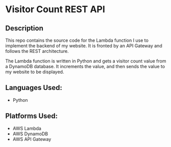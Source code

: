 <h1>Visitor Count REST API</h1>

<h2>Description</h2>
<p>
This repo contains the source code for the Lambda function I use to implement the backend of my website. It is fronted by an API Gateway and follows the REST architecture.
</p>
<p>
The Lambda function is written in Python and gets a visitor count value from a DynamoDB database. It increments the value, and then sends the value to my website to be displayed.
</p>

<h2>Languages Used:</h2>

- Python

<h2>Platforms Used:</h2>

- AWS Lambda
- AWS DynamoDB
- AWS API Gateway
